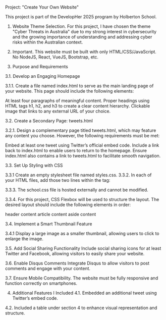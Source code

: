 Project: "Create Your Own Website"

This project is part of the DevelopHer 2025 program by Holberton School.

1. Website Theme Selection. For this project, I have chosen the theme "Cyber Threats in Australia" due to my strong interest in cybersecurity and the growing importance of understanding and addressing cyber risks within the Australian context.

2. Important. This website must be built with only HTML/CSS/JavaScript. No NodeJS, React, VueJS, Bootstrap, etc.

3. Purpose and Requirements

3.1. Develop an Engaging Homepage

3.1.1. Create a file named index.html to serve as the main landing page of your website. This page should include the following elements:

At least four paragraphs of meaningful content.
Proper headings using HTML tags h1, h2, and h3 to create a clear content hierarchy.
Clickable image that links to any external URL of your choice.

3.2.  Create a Secondary Page: tweets.html

3.2.1. Design a complementary page titled tweets.html, which may feature any content you choose. However, the following requirements must be met:

Embed at least one tweet using Twitter’s official embed code.
Include a link back to index.html to enable users to return to the homepage.
Ensure index.html also contains a link to tweets.html to facilitate smooth navigation.

3.3. Set Up Styling with CSS

3.3.1 Create an empty stylesheet file named styles.css.
3.3.2. In each of your HTML files, add those two lines within the <head> tag:

<link href="https://apply.holbertonschool.com/level2/school.css" rel="stylesheet">
<link href="styles.css" rel="stylesheet"> 

3.3.3. The school.css file is hosted externally and cannot be modified.

3.3.4. For this project, CSS Flexbox will be used to structure the layout. The desired layout should include the following elements in order:

header content
article content
aside content

3.4. Implement a Smart Thumbnail Feature

3.4.1 Display a large image as a smaller thumbnail, allowing users to click to enlarge the image.

3.5. Add Social Sharing Functionality
Include social sharing icons for at least Twitter and Facebook, allowing visitors to easily share your website.

3.6. Enable Disqus Comments
Integrate Disqus to allow visitors to post comments and engage with your content.

3.7. Ensure Mobile Compatibility. The website must be fully responsive and function correctly on smartphones.

4. Additional Features I Included
4.1. Embedded an additional tweet using Twitter’s embed code.

4.2. Included a table under section 4 to enhance visual representation and structure.
